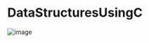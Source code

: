 # DataStructuresUsingC
![image](https://github.com/user-attachments/assets/8c3301e8-57b9-4a77-b81c-26e8c046be5a)
